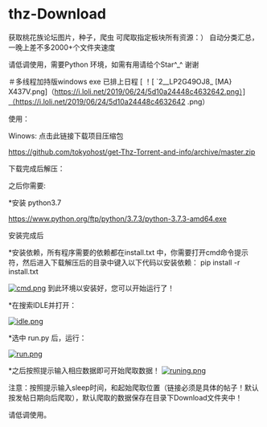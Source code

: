 # thz-Download
获取桃花族论坛图片，种子，爬虫  可爬取指定板块所有资源：）
自动分类汇总，一晚上差不多2000+个文件夹速度

请低调使用，需要Python 环境，如需有用请给个Star^_^ 谢谢

＃多线程加持版windows exe 已排上日程
[ ！[ `2__LP2G49OJ8_ [MA} X437V.png]（https://i.loli.net/2019/06/24/5d10a24448c4632642.png）]（https://i.loli.net/2019/06/24/5d10a24448c4632642 .png）


使用：


Winows:
  点击此链接下载项目压缩包
  
  https://github.com/tokyohost/get-Thz-Torrent-and-info/archive/master.zip
  
  下载完成后解压：
  
  之后你需要:
  
  *安装 python3.7
  
  https://www.python.org/ftp/python/3.7.3/python-3.7.3-amd64.exe
  
  安装完成后
  
  *安装依赖，所有程序需要的依赖都在install.txt 中，你需要打开cmd命令提示符，然后进入下载解压后的目录中键入以下代码以安装依赖：
  pip install -r install.txt
  
  [![cmd.png](https://i.loli.net/2019/06/28/5d158e8dedf6d65567.png)](https://i.loli.net/2019/06/28/5d158e8dedf6d65567.png)
  到此环境以安装好，您可以开始运行了！
  
  
  *在搜索IDLE并打开：
  
[![idle.png](https://i.loli.net/2019/06/28/5d158aaadf08657780.png)](https://i.loli.net/2019/06/28/5d158aaadf08657780.png)

  *选中 run.py 后，运行：
  
[![run.png](https://i.loli.net/2019/06/28/5d158b95dd8fa92254.png)](https://i.loli.net/2019/06/28/5d158b95dd8fa92254.png)
  
  
  *之后按照提示输入相应数据即可开始爬取数据！
[![runing.png](https://i.loli.net/2019/06/28/5d158ed7aa5bd24375.png)](https://i.loli.net/2019/06/28/5d158ed7aa5bd24375.png)
  
  注意：按照提示输入sleep时间，和起始爬取位置（链接必须是具体的帖子！默认按发帖日期向后爬取），默认爬取的数据保存在目录下Download文件夹中！ 
  
  请低调使用。
